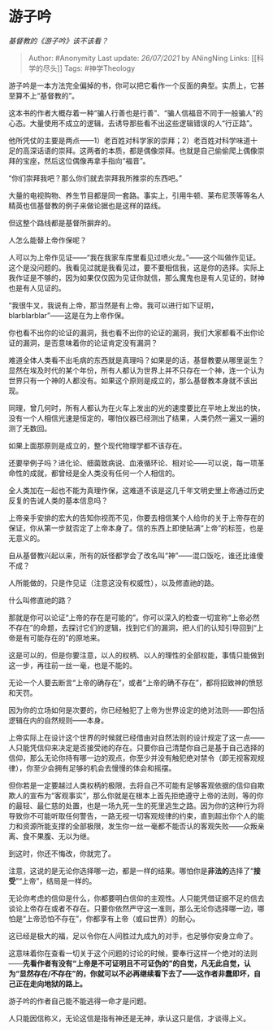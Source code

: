 # 游子吟
*基督教的《游子吟》该不该看？*

> Author: #Anonymity 
Last update: *26/07/2021* by ANingNing
Links: [[科学的尽头]]
Tags: #神学Theology 
  

游子吟是一本方法完全偏掉的书，你可以把它看作一个反面的典型。实质上，它甚至算不上“基督教的”。

这本书的作者大概存着一种“骗人行善也是行善”、“骗人信福音不同于一般骗人”的心态。大量使用不成立的逻辑，去诱导那些看不出这些逻辑错误的人“行正路”。

他所凭仗的主要是两点——1）老百姓对科学家的崇拜；2）老百姓对科学味道十足的高深话语的崇拜。这两者的本质，都是偶像崇拜。也就是自己偷偷爬上偶像崇拜的宝座，然后这位偶像再拿手指向“福音”。

“你们崇拜我吧？那么你们就去崇拜我所推崇的东西吧。”

大量的电视购物、养生节目都是同一套路。事实上，引用牛顿、莱布尼茨等等名人精英也信基督教的例子来做论据也是这样的路线。

但这整个路线都是基督所摒弃的。

人怎么能替上帝作保呢？

人可以为上帝作见证——“我在我家车库里看见过喷火龙。”——这个叫做作见证。这个是没问题的。我看见过就是我看见过，要不要相信我，这是你的选择。实际上我作证是不够的，因为如果仅仅因为见证你就信，那么魔鬼也是有人见证的，财神也是有人见证的。

“我很牛叉，我说有上帝，那当然是有上帝。我可以进行如下证明，blarblarblar”——这是在为上帝作保。

你也看不出你的论证的漏洞，我也看不出你的论证的漏洞，我们大家都看不出你论证的漏洞，是否意味着你的论证肯定没有漏洞？

难道全体人类看不出毛病的东西就是真理吗？如果是的话，基督教要从哪里诞生？显然在埃及时代的某个年份，所有人都认为世界上并不只存在一个神，连一个认为世界只有一个神的人都没有。如果这个原则是成立的，那么基督教本身就不该出现。

同理，曾几何时，所有人都认为在火车上发出的光的速度要比在平地上发出的快，没有一个人相信光速是恒定的，哪怕仪器已经测出了结果，人类仍然一遍又一遍的测了无数回。

如果上面那原则是成立的，整个现代物理学都不该存在。

还要举例子吗？进化论、细菌致病说、血液循环论、相对论——可以说，每一项革命性的成就，都曾经是全人类没有任何一个人相信的。

全人类加在一起也不能为真理作保，这难道不该是这几千年文明史里上帝通过历史反复的告诫人类的基本信息吗？

上帝亲手安排的宏大的告知你视而不见，你要去相信某个人给你的关于上帝存在的保证，你从第一步就否定了上帝本身了。信的东西上即使贴满“上帝”的标签，也是无意义的。

自从基督教兴起以来，所有的妖怪都学会了改名叫“神”——混口饭吃，谁还比谁傻不成？

人所能做的，只是作见证（注意这没有权威性），以及修直祂的路。

什么叫修直祂的路？

那就是你可以论证“上帝的存在是可能的”。你可以深入的检查一切宣称“上帝必然不存在”的命题，去探讨它们的逻辑，找到它们的漏洞，把人们的认知引导回到“上帝是有可能存在的”的原地来。

这是可以的，但是你要注意，以人的权柄、以人的理性的全部权能，事情只能做到这一步，再往前一丝一毫，也是不能的。

无论一个人要去断言“上帝的确存在”，或者“上帝的确不存在”，都将招致神的愤怒和天罚。

因为你的立场如何是次要的，你已经触犯了上帝为世界设定的绝对法则——即包括逻辑在内的自然规则——本身。

上帝实际上在设计这个世界的时候就已经借由对自然法则的设计规定了这一点——人只能凭信仰来决定是否接受祂的存在。只要你自己清楚你自己是基于自己选择的信仰，那么无论你持有哪一边的观点，你至少并没有触犯绝对禁令（即无视客观规律），你至少会拥有足够的机会去慢慢的体会和摇摆。

但你若是一定要越过人类权柄的极限，去将自己不可能有足够客观依据的信仰自欺欺人的宣布为“客观事实”，那么你就是在根本上首先拒绝遵守上帝的法则，等的你的最轻、最仁慈的处置，也是一场九死一生的死里逃生之路。因为你的这种行为将导致你不可能听取任何警告，一路无视一切客观规律的约束，直到超出你个人的能力和资源所能支撑的全部极限，发生你一丝一毫都不能否认的客观失败——众叛亲离、食不果腹、无以为继。

到这时，你还不悔改，你就完了。

注意，这说的是无论你选择哪一边，都是一样的结果。哪怕你是**非法的**选择了“**接受**”“上帝”，结局是一样的。

无论你考虑的信仰是什么，你都要明白信仰的主观性。人只能凭借证据不足的信去谈论上帝存在或者不存在。只要你依然严守这一准则，那么无论你选择哪一边，哪怕是“上帝恐怕不存在”，你都享有上帝（或曰世界）的耐心。

这已经是极大的福，足以令你在人间胜过九成九的对手，也足够你安身立命了。

这意味着你在查看一切关于这个问题的讨论的时候，要奉行这样一个绝对的法则——**先看作者有没有“上帝是不可证明且不可证伪的”的自觉，凡无此自觉，认为“显然存在/不存在”的，你就可以不必再继续看下去了——这作者非蠢即坏，自己正在走向地狱的路上。**

游子吟的作者自己能不能逃得一命才是问题。

人只能因信称义，无论这信是指有神还是无神，承认这只是信，才谈得上义。